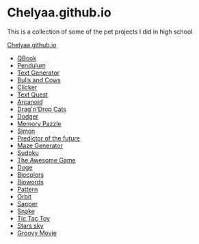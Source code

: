 # Chelyaa.github.io
This is a collection of some of the pet projects I did in high school

<a href="https://chelyaa.github.io/">Chelyaa.github.io</a>
<ul>
	<li><a href="https://Chelyaa.github.io/qbook/">QBook</a></li>
	<li><a href="https://Chelyaa.github.io/Pendulum/">Pendulum</a></li>
	<li><a href="https://Chelyaa.github.io/Text_Generator/">Text Generator</a></li>
	<li><a href="https://Chelyaa.github.io/Bulls_and_Cows/">Bulls and Cows</a></li>
	<li><a href="https://Chelyaa.github.io/Clicker/">Clicker</a></li>
	<li><a href="https://Chelyaa.github.io/Text_Quest/">Text Quest</a></li>
	<li><a href="https://Chelyaa.github.io/Arcanoid/">Arcanoid</a></li>
	<li><a href="https://Chelyaa.github.io/DragnDropCat/">Drag'n'Drop Cats</a></li>
	<li><a href="https://Chelyaa.github.io/Dodger/">Dodger</a></li>
	<li><a href="https://Chelyaa.github.io/MemoryPazzle/">Memory Pazzle</a></li>
	<li><a href="https://Chelyaa.github.io/Simon/">Simon</a></li>
	<li><a href="https://Chelyaa.github.io/predictor_of_the_future/">Predictor of the future</a></li>
	<li><a href="https://Chelyaa.github.io/MazeGenerator/">Maze Generator</a></li>
	<li><a href="https://Chelyaa.github.io/Sudoku/">Sudoku</a></li>
	<li><a href="https://Chelyaa.github.io/TheAwesomeGame/">The Awesome Game</a></li>
	<li><a href="https://Chelyaa.github.io/Doge/">Doge</a></li>
	<li><a href="https://Chelyaa.github.io/Biocolors/">Biocolors</a></li>
	<li><a href="https://Chelyaa.github.io/Biowords/">Biowords</a></li>
	<li><a href="https://Chelyaa.github.io/pattern/">Pattern</a></li>
	<li><a href="https://Chelyaa.github.io/Orbit/">Orbit</a></li>
	<li><a href="https://Chelyaa.github.io/sapper/">Sapper</a></li>
	<li><a href="https://Chelyaa.github.io/Snake/">Snake</a></li>
	<li><a href="https://Chelyaa.github.io/tictactoy/">Tic Tac Toy</a></li>
	<li><a href="https://Chelyaa.github.io/stars-sky/">Stars sky</a></li>
	<li><a href="https://Chelyaa.github.io/groovy-movie/build/">Groovy Movie</a></li>
</ul>


